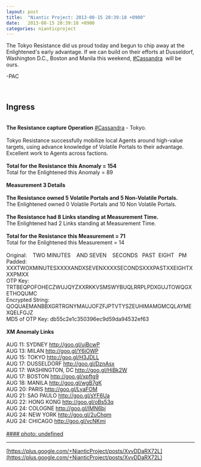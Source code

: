 ```yaml
---
layout: post
title:  "Niantic Project: 2013-08-15 20:39:18 +0900"
date:   2013-08-15 20:39:18 +0900
categories: nianticproject
---
```

The Tokyo Resistance did us proud today and begun to chip away at the Enlightened's early advantage. If we can build on their efforts at Dusseldorf, Washington D.C., Boston and Manila this weekend,  [#Cassandra](https://plus.google.com/s/%23Cassandra "")  will be ours.

-PAC<div class="shared"><br /><h2>Ingress</h2><br /><b>The Resistance capture Operation</b> <a rel="nofollow" class="ot-hashtag" href="https://plus.google.com/s/%23Cassandra">#Cassandra</a> - Tokyo.<br /><br />Tokyo Resistance successfully mobilize local Agents around high-value targets, using advance knowledge of Volatile Portals to their advantage. Excellent work to Agents across factions.<br /><br /><b>Total for the Resistance this Anomaly = 154</b><br />Total for the Enlightened this Anomaly = 89<br /><br /><b>Measurement 3 Details</b><br /><br /><b>The Resistance owned 5 Volatile Portals and 5 Non-Volatile Portals.</b><br />The Enlightened owned 0 Volatile Portals and 10 Non Volatile Portals.<br /><br /><b>The Resistance had 8 Links standing at Measurement Time.</b><br />The Enlightened had 2 Links standing at Measurement Time.<br /><br /><b>Total for the Resistance this Measurement = 71</b><br />Total for the Enlightened this Measurement = 14<br /><br />Original:    TWO MINUTES    AND SEVEN    SECONDS   PAST  EIGHT   PM  <br />Padded: XXXTWOXMINUTESXXXXANDXSEVENXXXXSECONDSXXXPASTXXEIGHTXXXPMXX<br />OTP Key: TRTBEQPOFOHECZWUJQYZXXRKKVSMSWYBUQLRRPLPDXGUJTOWQGXETHOQUMC<br />Encrypted String: QOQUAEMANBBXGRTRGNYMAUJOFZFJPTVTYSZEUHIMAMGMCQLAYMEXQELFGJZ<br />MD5 of OTP Key: db55c2e1c350396ec9d59da94532ef63<br /><br /><b>XM Anomaly Links</b><br /><br />AUG 11: SYDNEY <a href="http://goo.gl/ujBcwP" class="ot-anchor">http://goo.gl/ujBcwP</a> <br />AUG 13: MILAN <a href="http://goo.gl/Y6iOWP" class="ot-anchor">http://goo.gl/Y6iOWP</a><br />AUG 15: TOKYO <a href="http://goo.gl/H3JDLL" class="ot-anchor">http://goo.gl/H3JDLL</a> <br />AUG 17: DUSSELDORF <a href="http://goo.gl/DznAsx" class="ot-anchor">http://goo.gl/DznAsx</a> <br />AUG 17: WASHINGTON, DC <a href="http://goo.gl/HiBk2W" class="ot-anchor">http://goo.gl/HiBk2W</a> <br />AUG 17: BOSTON <a href="http://goo.gl/xpftg9" class="ot-anchor">http://goo.gl/xpftg9</a> <br />AUG 18: MANILA <a href="http://goo.gl/wgB7gK" class="ot-anchor">http://goo.gl/wgB7gK</a> <br />AUG 20: PARIS <a href="http://goo.gl/LyaFOM" class="ot-anchor">http://goo.gl/LyaFOM</a> <br />AUG 21: SAO PAULO <a href="http://goo.gl/sYF6Ua" class="ot-anchor">http://goo.gl/sYF6Ua</a> <br />AUG 22: HONG KONG <a href="http://goo.gl/oBs53q" class="ot-anchor">http://goo.gl/oBs53q</a> <br />AUG 24: COLOGNE <a href="http://goo.gl/lMN6bj" class="ot-anchor">http://goo.gl/lMN6bj</a> <br />AUG 24: NEW YORK <a href="http://goo.gl/2uChqm" class="ot-anchor">http://goo.gl/2uChqm</a> <br />AUG 24: CHICAGO <a href="http://goo.gl/vcNKmi" class="ot-anchor">http://goo.gl/vcNKmi</a> <br /><br /></div>
[#### photo: undefined](https://lh6.googleusercontent.com/-cKACs0_zNcY/Ugy8EK2d9eI/AAAAAAAANx0/NtUcyb_Fzis/cassandra-anomaly-values-per-site3.png "")
- - -
[https://plus.google.com/+NianticProject/posts/XvvDDaRX72L](https://plus.google.com/+NianticProject/posts/XvvDDaRX72L)
